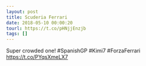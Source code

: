 ```yaml
---
layout: post
title: Scuderia Ferrari
date: 2018-05-10 00:00:20
tourl: https://t.co/pHNjjEnzjb
tags: []
---
```

Super crowded one! #SpanishGP #Kimi7 #ForzaFerrari https://t.co/PYqsXmeLX7